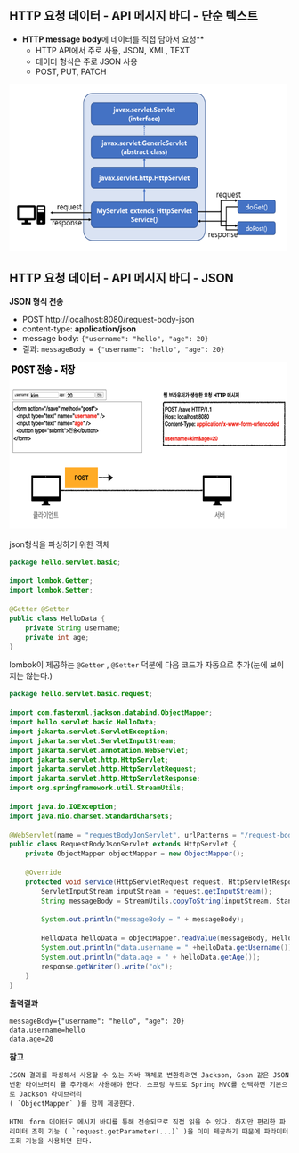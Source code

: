 ## HTTP 요청 데이터 - API 메시지 바디 - 단순 텍스트
- **HTTP message body**에 데이터를 직접 담아서 요청**
	- HTTP API에서 주로 사용, JSON, XML, TEXT 
	- 데이터 형식은 주로 JSON 사용
	- POST, PUT, PATCH
<img src="/img/Spring_MVC/ServletConten.png" alt="Servlet" width="500" height="300" />

## HTTP 요청 데이터 - API 메시지 바디 - JSON
**JSON 형식 전송**
- POST http://localhost:8080/request-body-json
- content-type: **application/json**
- message body: `{"username": "hello", "age": 20}`
- 결과: `messageBody = {"username": "hello", "age": 20}`

<img src="/img/Spring_MVC/httprequest.png" alt="Servlet" width="500" height="300" />

json형식을 파싱하기 위한 객체
```java
package hello.servlet.basic;

import lombok.Getter;
import lombok.Setter;

@Getter @Setter
public class HelloData {
    private String username;
    private int age;
}

```
lombok이 제공하는 `@Getter` , `@Setter` 덕분에 다음 코드가 자동으로 추가(눈에 보이지는 않는다.)
```java
package hello.servlet.basic.request;

import com.fasterxml.jackson.databind.ObjectMapper;
import hello.servlet.basic.HelloData;
import jakarta.servlet.ServletException;
import jakarta.servlet.ServletInputStream;
import jakarta.servlet.annotation.WebServlet;
import jakarta.servlet.http.HttpServlet;
import jakarta.servlet.http.HttpServletRequest;
import jakarta.servlet.http.HttpServletResponse;
import org.springframework.util.StreamUtils;

import java.io.IOException;
import java.nio.charset.StandardCharsets;

@WebServlet(name = "requestBodyJonServlet", urlPatterns = "/request-body-json")
public class RequestBodyJsonServlet extends HttpServlet {
    private ObjectMapper objectMapper = new ObjectMapper();

    @Override
    protected void service(HttpServletRequest request, HttpServletResponse response) throws ServletException, IOException {
        ServletInputStream inputStream = request.getInputStream();
        String messageBody = StreamUtils.copyToString(inputStream, StandardCharsets.UTF_8);

        System.out.println("messageBody = " + messageBody);

        HelloData helloData = objectMapper.readValue(messageBody, HelloData.class);
        System.out.println("data.username = " +helloData.getUsername());
        System.out.println("data.age = " + helloData.getAge());
        response.getWriter().write("ok");
    }
}

```
**출력결과** 
```text
messageBody={"username": "hello", "age": 20}
data.username=hello
data.age=20
```

**참고**
```text
JSON 결과를 파싱해서 사용할 수 있는 자바 객체로 변환하려면 Jackson, Gson 같은 JSON 변환 라이브러리 를 추가해서 사용해야 한다. 스프링 부트로 Spring MVC를 선택하면 기본으로 Jackson 라이브러리
( `ObjectMapper` )를 함께 제공한다.

HTML form 데이터도 메시지 바디를 통해 전송되므로 직접 읽을 수 있다. 하지만 편리한 파리미터 조회 기능 ( `request.getParameter(...)` )을 이미 제공하기 때문에 파라미터 조회 기능을 사용하면 된다.
```




